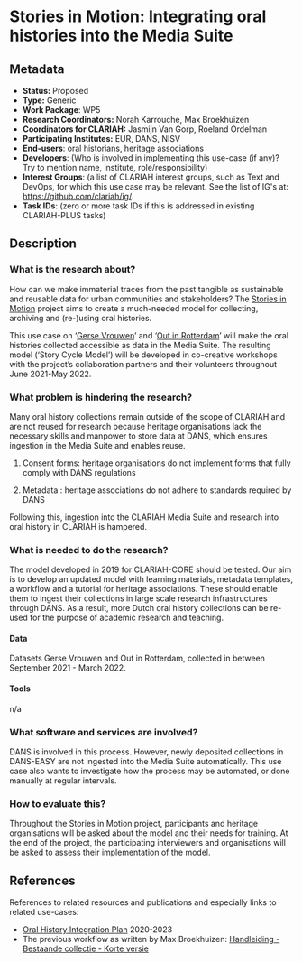 # Stories in Motion: Integrating oral histories into the Media Suite

## Metadata

* **Status:**  Proposed
* **Type:** Generic
* **Work Package**: WP5
* **Research Coordinators:** Norah Karrouche, Max Broekhuizen
* **Coordinators for CLARIAH:** Jasmijn Van Gorp, Roeland Ordelman
* **Participating Institutes:** EUR, DANS, NISV
* **End-users**: oral historians, heritage associations
* **Developers**: (Who is involved in implementing this use-case (if any)? Try to mention name, institute, role/responsibility)
* **Interest Groups**: (a list of CLARIAH interest groups, such as Text and DevOps, for which this use case may be relevant. See the list of IG's at: https://github.com/clariah/ig/.
* **Task IDs**: (zero or more task IDs if this is addressed in existing CLARIAH-PLUS tasks)

## Description

### What is the research about?

How can we make immaterial traces from the past tangible as sustainable and reusable data for urban  communities and stakeholders? The [Stories in Motion](https://docs.google.com/document/d/1aihuRMvYeU5nrKOLG0D47h2CTQw0i1S2rBREE52mttk/edit) project aims to create a much-needed model for collecting, archiving and (re-)using oral histories.

This use case on ‘[Gerse Vrouwen](https://digitup.nl/gerse-vrouwen/)’ and ‘[Out in Rotterdam](https://digitup.nl/outinrotterdam/)’ will make the oral histories collected accessible as data in the Media Suite. The resulting model (‘Story Cycle Model’) will be developed in co-creative workshops with the project’s collaboration partners and their volunteers throughout June 2021-May 2022.


### What problem is hindering the research?

Many oral history collections remain outside of the scope of CLARIAH and are not reused for research because heritage organisations lack the necessary skills and manpower to store data at DANS, which ensures ingestion in the Media Suite and enables reuse.

1. Consent forms: heritage organisations do not implement forms that fully comply with DANS regulations

2. Metadata : heritage associations do not adhere to standards required by DANS

Following this, ingestion into the CLARIAH Media Suite and research into oral history in CLARIAH is hampered.


### What is needed to do the research?

The model developed in 2019 for CLARIAH-CORE should be tested. Our aim is to develop an updated model with learning materials, metadata templates, a workflow and a tutorial for heritage associations. These should enable them to ingest their collections in large scale research infrastructures through DANS. As a result, more Dutch oral history collections can be re-used for the purpose of academic research and teaching.


#### Data

Datasets Gerse Vrouwen and Out in Rotterdam, collected in between September 2021 - March 2022.


#### Tools

n/a

### What software and services are involved?

DANS is involved in this process. However, newly deposited collections in DANS-EASY are not ingested into the Media Suite automatically. This use case also wants to investigate how the process may be automated, or done manually at regular intervals.

### How to evaluate this?

Throughout the Stories in Motion project, participants and heritage organisations will be asked about the model and their needs for training. At the end of the project, the participating interviewers and organisations will be asked to assess their implementation of the model.

## References

References to related resources and publications and especially links to related use-cases:

* [Oral History Integration Plan](https://docs.google.com/document/d/1cdz1KqggN1nKEz8qu4k9g5eYO7MGr1AF8VHJi9MK1Eg/edit) 2020-2023
* The previous workflow as written by Max Broekhuizen: [Handleiding - Bestaande collectie - Korte versie](https://docs.google.com/document/d/1XA6HkRv41kZWcwiLIQVGckJY5G9F_N76ibAfCdsGD5o/edit#heading=h.7wztyn6fce7a)
